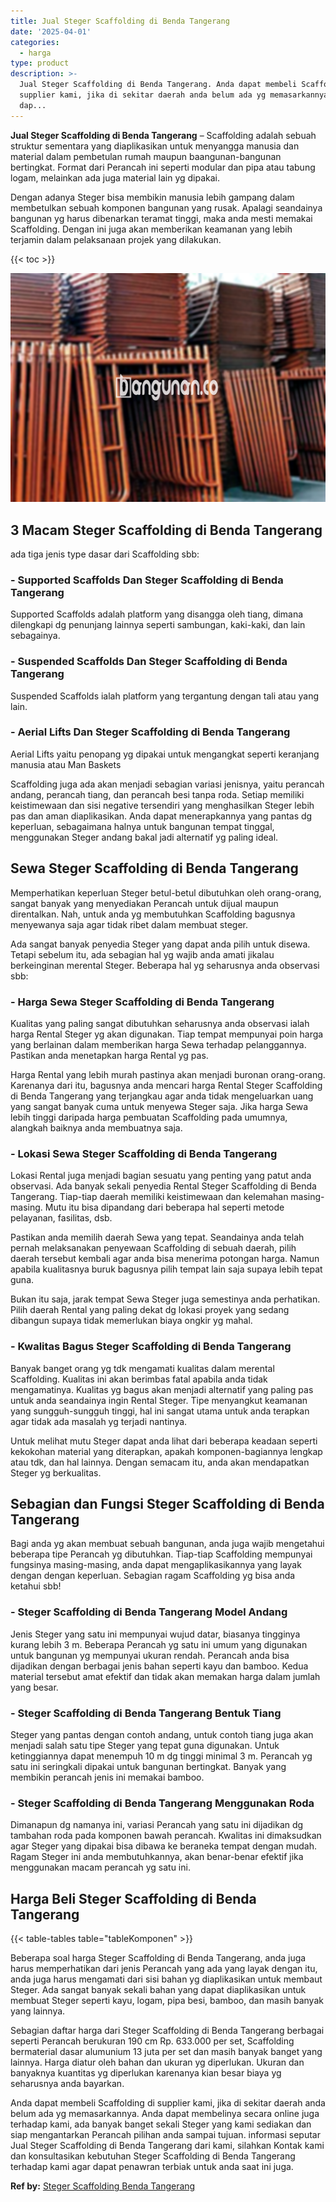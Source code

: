 ```yaml
---
title: Jual Steger Scaffolding di Benda Tangerang
date: '2025-04-01'
categories:
  - harga
type: product
description: >-
  Jual Steger Scaffolding di Benda Tangerang. Anda dapat membeli Scaffolding di
  supplier kami, jika di sekitar daerah anda belum ada yg memasarkannya. Anda
  dap...
---
```


**Jual Steger Scaffolding di Benda Tangerang** – Scaffolding adalah sebuah struktur sementara yang diaplikasikan untuk menyangga manusia dan material dalam pembetulan rumah maupun baangunan-bangunan bertingkat. Format dari Perancah ini seperti modular dan pipa atau tabung logam, melainkan ada juga material lain yg dipakai.

Dengan adanya Steger bisa membikin manusia lebih gampang dalam membetulkan sebuah komponen bangunan yang rusak. Apalagi seandainya bangunan yg harus dibenarkan teramat tinggi, maka anda mesti memakai Scaffolding. Dengan ini juga akan memberikan keamanan yang lebih terjamin dalam pelaksanaan projek yang dilakukan.

{{< toc >}}

![Jual Steger Scaffolding di Benda Tangerang](/images/sewa-scaffolding-steger-12.png)

## 3 Macam Steger Scaffolding di Benda Tangerang

ada tiga jenis type dasar dari Scaffolding sbb:

### \- Supported Scaffolds Dan Steger Scaffolding di Benda Tangerang

Supported Scaffolds adalah platform yang disangga oleh tiang, dimana dilengkapi dg penunjang lainnya seperti sambungan, kaki-kaki, dan lain sebagainya.

### \- Suspended Scaffolds Dan Steger Scaffolding di Benda Tangerang

Suspended Scaffolds ialah platform yang tergantung dengan tali atau yang lain.

### \- Aerial Lifts Dan Steger Scaffolding di Benda Tangerang

Aerial Lifts yaitu penopang yg dipakai untuk mengangkat seperti keranjang manusia atau Man Baskets

Scaffolding juga ada akan menjadi sebagian variasi jenisnya, yaitu perancah andang, perancah tiang, dan perancah besi tanpa roda. Setiap memiliki keistimewaan dan sisi negative tersendiri yang menghasilkan Steger lebih pas dan aman diaplikasikan. Anda dapat menerapkannya yang pantas dg keperluan, sebagaimana halnya untuk bangunan tempat tinggal, menggunakan Steger andang bakal jadi alternatif yg paling ideal.

## Sewa Steger Scaffolding di Benda Tangerang

Memperhatikan keperluan Steger betul-betul dibutuhkan oleh orang-orang, sangat banyak yang menyediakan Perancah untuk dijual maupun direntalkan. Nah, untuk anda yg membutuhkan Scaffolding bagusnya menyewanya saja agar tidak ribet dalam membuat steger.

Ada sangat banyak penyedia Steger yang dapat anda pilih untuk disewa. Tetapi sebelum itu, ada sebagian hal yg wajib anda amati jikalau berkeinginan merental Steger. Beberapa hal yg seharusnya anda observasi sbb:

### \- Harga Sewa Steger Scaffolding di Benda Tangerang

Kualitas yang paling sangat dibutuhkan seharusnya anda observasi ialah harga Rental Steger yg akan digunakan. Tiap tempat mempunyai poin harga yang berlainan dalam memberikan harga Sewa terhadap pelanggannya. Pastikan anda menetapkan harga Rental yg pas.

Harga Rental yang lebih murah pastinya akan menjadi buronan orang-orang. Karenanya dari itu, bagusnya anda mencari harga Rental Steger Scaffolding di Benda Tangerang yang terjangkau agar anda tidak mengeluarkan uang yang sangat banyak cuma untuk menyewa Steger saja. Jika harga Sewa lebih tinggi daripada harga pembuatan Scaffolding pada umumnya, alangkah baiknya anda membuatnya saja.

### \- Lokasi Sewa Steger Scaffolding di Benda Tangerang

Lokasi Rental juga menjadi bagian sesuatu yang penting yang patut anda observasi. Ada banyak sekali penyedia Rental Steger Scaffolding di Benda Tangerang. Tiap-tiap daerah memiliki keistimewaan dan kelemahan masing-masing. Mutu itu bisa dipandang dari beberapa hal seperti metode pelayanan, fasilitas, dsb.

Pastikan anda memilih daerah Sewa yang tepat. Seandainya anda telah pernah melaksanakan penyewaan Scaffolding di sebuah daerah, pilih daerah tersebut kembali agar anda bisa menerima potongan harga. Namun apabila kualitasnya buruk bagusnya pilih tempat lain saja supaya lebih tepat guna.

Bukan itu saja, jarak tempat Sewa Steger juga semestinya anda perhatikan. Pilih daerah Rental yang paling dekat dg lokasi proyek yang sedang dibangun supaya tidak memerlukan biaya ongkir yg mahal.

### \- Kwalitas Bagus Steger Scaffolding di Benda Tangerang

Banyak banget orang yg tdk mengamati kualitas dalam merental Scaffolding. Kualitas ini akan berimbas fatal apabila anda tidak mengamatinya. Kualitas yg bagus akan menjadi alternatif yang paling pas untuk anda seandainya ingin Rental Steger. Tipe menyangkut keamanan yang sungguh-sungguh tinggi, hal ini sangat utama untuk anda terapkan agar tidak ada masalah yg terjadi nantinya.

Untuk melihat mutu Steger dapat anda lihat dari beberapa keadaan seperti kekokohan material yang diterapkan, apakah komponen-bagiannya lengkap atau tdk, dan hal lainnya. Dengan semacam itu, anda akan mendapatkan Steger yg berkualitas.

## Sebagian dan Fungsi Steger Scaffolding di Benda Tangerang

Bagi anda yg akan membuat sebuah bangunan, anda juga wajib mengetahui beberapa tipe Perancah yg dibutuhkan. Tiap-tiap Scaffolding mempunyai fungsinya masing-masing, anda dapat mengaplikasikannya yang layak dengan dengan keperluan. Sebagian ragam Scaffolding yg bisa anda ketahui sbb!

### \- Steger Scaffolding di Benda Tangerang Model Andang

Jenis Steger yang satu ini mempunyai wujud datar, biasanya tingginya kurang lebih 3 m. Beberapa Perancah yg satu ini umum yang digunakan untuk bangunan yg mempunyai ukuran rendah. Perancah anda bisa dijadikan dengan berbagai jenis bahan seperti kayu dan bamboo. Kedua material tersebut amat efektif dan tidak akan memakan harga dalam jumlah yang besar.

### \- Steger Scaffolding di Benda Tangerang Bentuk Tiang

Steger yang pantas dengan contoh andang, untuk contoh tiang juga akan menjadi salah satu tipe Steger yang tepat guna digunakan. Untuk ketinggiannya dapat menempuh 10 m dg tinggi minimal 3 m. Perancah yg satu ini seringkali dipakai untuk bangunan bertingkat. Banyak yang membikin perancah jenis ini memakai bamboo.

### \- Steger Scaffolding di Benda Tangerang Menggunakan Roda

Dimanapun dg namanya ini, variasi Perancah yang satu ini dijadikan dg tambahan roda pada komponen bawah perancah. Kwalitas ini dimaksudkan agar Steger yang dipakai bisa dibawa ke beraneka tempat dengan mudah. Ragam Steger ini anda membutuhkannya, akan benar-benar efektif jika menggunakan macam perancah yg satu ini.

## Harga Beli Steger Scaffolding di Benda Tangerang

{{< table-tables table="tableKomponen" >}}

Beberapa soal harga Steger Scaffolding di Benda Tangerang, anda juga harus memperhatikan dari jenis Perancah yang ada yang layak dengan itu, anda juga harus mengamati dari sisi bahan yg diaplikasikan untuk membaut Steger. Ada sangat banyak sekali bahan yang dapat diaplikasikan untuk membuat Steger seperti kayu, logam, pipa besi, bamboo, dan masih banyak yang lainnya.

Sebagian daftar harga dari Steger Scaffolding di Benda Tangerang berbagai seperti Perancah berukuran 190 cm Rp. 633.000 per set, Scaffolding bermaterial dasar alumunium 13 juta per set dan masih banyak banget yang lainnya. Harga diatur oleh bahan dan ukuran yg diperlukan. Ukuran dan banyaknya kuantitas yg diperlukan karenanya kian besar biaya yg seharusnya anda bayarkan.

Anda dapat membeli Scaffolding di supplier kami, jika di sekitar daerah anda belum ada yg memasarkannya. Anda dapat membelinya secara online juga terhadap kami, ada banyak banget sekali Steger yang kami sediakan dan siap mengantarkan Perancah pilihan anda sampai tujuan. informasi seputar Jual Steger Scaffolding di Benda Tangerang dari kami, silahkan Kontak kami dan konsultasikan kebutuhan Steger Scaffolding di Benda Tangerang terhadap kami agar dapat penawran terbiak untuk anda saat ini juga.

**Ref by:** [Steger Scaffolding Benda Tangerang](https://id.wikipedia.org/wiki/Steger)
